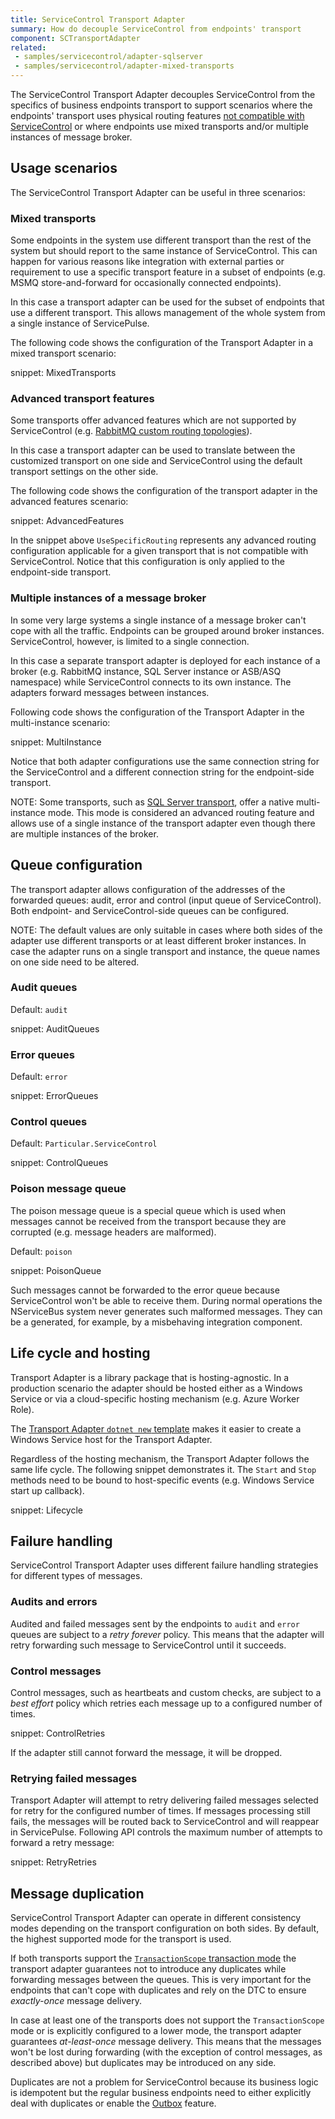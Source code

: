 ```yaml
---
title: ServiceControl Transport Adapter
summary: How do decouple ServiceControl from endpoints' transport
component: SCTransportAdapter
related:
 - samples/servicecontrol/adapter-sqlserver
 - samples/servicecontrol/adapter-mixed-transports
---
```


The ServiceControl Transport Adapter decouples ServiceControl from the specifics of business endpoints transport to support scenarios where the endpoints' transport uses physical routing features [not compatible with ServiceControl](/servicecontrol/transport-adapter/incompatible-features.md) or where endpoints use mixed transports and/or multiple instances of message broker.


## Usage scenarios

The ServiceControl Transport Adapter can be useful in three scenarios:


### Mixed transports

Some endpoints in the system use different transport than the rest of the system but should report to the same instance of ServiceControl. This can happen for various reasons like integration with external parties or requirement to use a specific transport feature in a subset of endpoints (e.g. MSMQ store-and-forward for occasionally connected endpoints).

In this case a transport adapter can be used for the subset of endpoints that use a different transport. This allows management of the whole system from a single instance of ServicePulse.

The following code shows the configuration of the Transport Adapter in a mixed transport scenario:

snippet: MixedTransports


### Advanced transport features

Some transports offer advanced features which are not supported by ServiceControl (e.g. [RabbitMQ custom routing topologies](/nservicebus/rabbitmq/routing-topology.md#custom-routing-topology)).

In this case a transport adapter can be used to translate between the customized transport on one side and ServiceControl using the default transport settings on the other side.

The following code shows the configuration of the transport adapter in the advanced features scenario:

snippet: AdvancedFeatures

In the snippet above `UseSpecificRouting` represents any advanced routing configuration applicable for a given transport that is not compatible with ServiceControl. Notice that this configuration is only applied to the endpoint-side transport.


### Multiple instances of a message broker

In some very large systems a single instance of a message broker can't cope with all the traffic. Endpoints can be grouped around broker instances. ServiceControl, however, is limited to a single connection. 

In this case a separate transport adapter is deployed for each instance of a broker (e.g. RabbitMQ instance, SQL Server instance or ASB/ASQ namespace) while ServiceControl connects to its own instance. The adapters forward messages between instances.

Following code shows the configuration of the Transport Adapter in the multi-instance scenario:

snippet: MultiInstance

Notice that both adapter configurations use the same connection string for the ServiceControl and a different connection string for the endpoint-side transport.

NOTE: Some transports, such as [SQL Server transport](/nservicebus/sqlserver/), offer a native multi-instance mode. This mode is considered an advanced routing feature and allows use of a single instance of the transport adapter even though there are multiple instances of the broker.


## Queue configuration

The transport adapter allows configuration of the addresses of the forwarded queues: audit, error and control (input queue of ServiceControl). Both endpoint- and ServiceControl-side queues can be configured. 

NOTE: The default values are only suitable in cases where both sides of the adapter use different transports or at least different broker instances. In case the adapter runs on a single transport and instance, the queue names on one side need to be altered.


### Audit queues

Default: `audit`

snippet: AuditQueues


### Error queues

Default: `error`

snippet: ErrorQueues


### Control queues

Default: `Particular.ServiceControl`

snippet: ControlQueues


### Poison message queue

The poison message queue is a special queue which is used when messages cannot be received from the transport because they are corrupted (e.g. message headers are malformed).

Default: `poison`

snippet: PoisonQueue

Such messages cannot be forwarded to the error queue because ServiceControl won't be able to receive them. During normal operations the NServiceBus system never generates such malformed messages. They can be a generated, for example, by a misbehaving integration component.


## Life cycle and hosting

Transport Adapter is a library package that is hosting-agnostic. In a production scenario the adapter should be hosted either as a Windows Service or via a cloud-specific hosting mechanism (e.g. Azure Worker Role). 

The [Transport Adapter `dotnet new` template](template.md) makes it easier to create a Windows Service host for the Transport Adapter.

Regardless of the hosting mechanism, the Transport Adapter follows the same life cycle. The following snippet demonstrates it. The `Start` and `Stop` methods need to be bound to host-specific events (e.g. Windows Service start up callback).

snippet: Lifecycle


## Failure handling

ServiceControl Transport Adapter uses different failure handling strategies for different types of messages.


### Audits and errors

Audited and failed messages sent by the endpoints to `audit` and `error` queues are subject to a *retry forever* policy. This means that the adapter will retry forwarding such message to ServiceControl until it succeeds. 


### Control messages

Control messages, such as heartbeats and custom checks, are subject to a *best effort* policy which retries each message up to a configured number of times.

snippet: ControlRetries

If the adapter still cannot forward the message, it will be dropped.


### Retrying failed messages

Transport Adapter will attempt to retry delivering failed messages selected for retry for the configured number of times. If messages processing still fails, the messages will be routed back to ServiceControl and will reappear in ServicePulse. Following API controls the maximum number of attempts to forward a retry message:

snippet: RetryRetries 


## Message duplication

ServiceControl Transport Adapter can operate in different consistency modes depending on the transport configuration on both sides. By default, the highest supported mode for the transport is used.

If both transports support the [`TransactionScope` transaction mode](/nservicebus/transports/transactions.md#transactions-transaction-scope-distributed-transaction) the transport adapter guarantees not to introduce any duplicates while forwarding messages between the queues. This is very important for the endpoints that can't cope with duplicates and rely on the DTC to ensure *exactly-once* message delivery.

In case at least one of the transports does not support the `TransactionScope` mode or is explicitly configured to a lower mode, the transport adapter guarantees *at-least-once* message delivery. This means that the messages won't be lost during forwarding (with the exception of control messages, as described above) but duplicates may be introduced on any side. 

Duplicates are not a problem for ServiceControl because its business logic is idempotent but the regular business endpoints need to either explicitly deal with duplicates or enable the [Outbox](/nservicebus/outbox/) feature.
